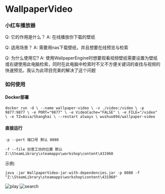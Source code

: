 # WallpaperVideo

### 小红车播放器

Q: 它的作用是什么？ A: 在线播放你下载的壁纸

Q: 适用场景？ A: 需要用nas下载壁纸，并且想要在线预览与检索

Q: 为什么使用它? A: 使用WallpaperEngine时想要观看视频壁纸需要设置为壁纸或右键使用此电脑检索，同时在此电脑中检索时不又不方便关键词的查找与视频的快速预览。我认为此项目完美的解决了这个问题

### 如何使用

#### Docker部署

`docker run -d \
--name wallpaper-video \
-v ./video:/video \
-p 9877:9877 \
-e PORT="9877" \
-e VideoCache="FALSE" \
-e FILE="/video" \
-e TZ=Asia/Shanghai \
--restart always \
wushuo894/wallpaper-video`

#### 直接运行

`-p --port 端口号 默认 8080`

`-f --file 创意工坊的位置 默认 Z:\SteamLibrary\steamapps\workshop\content\431960`



示例:

`java -jar WallpaperVideo-jar-with-dependencies.jar -p 8080 -f "Z:\SteamLibrary\steamapps\workshop\content\431960"`

![play](https://github.com/wushuo894/WallpaperVideo/raw/master/image/play.png)
![search](https://github.com/wushuo894/WallpaperVideo/raw/master/image/search.png)

